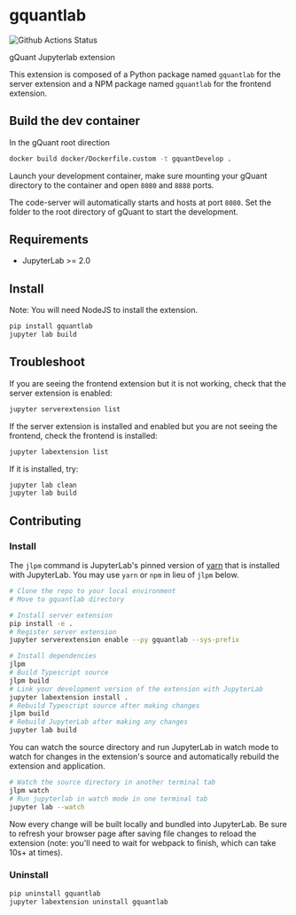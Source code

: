 # gquantlab

![Github Actions Status](https://github.com/rapidsai/gQuant/gquantlab/workflows/Build/badge.svg)

gQuant Jupyterlab extension


This extension is composed of a Python package named `gquantlab`
for the server extension and a NPM package named `gquantlab`
for the frontend extension.


## Build the dev container
In the gQuant root direction
```bash
docker build docker/Dockerfile.custom -t gquantDevelop .
```
Launch your development container, make sure mounting your gQuant directory
to the container and open `8080` and `8888` ports.

The code-server will automatically starts and hosts at port `8080`. Set the 
folder to the root directory of gQuant to start the development.



## Requirements

* JupyterLab >= 2.0

## Install

Note: You will need NodeJS to install the extension.

```bash
pip install gquantlab
jupyter lab build
```

## Troubleshoot

If you are seeing the frontend extension but it is not working, check
that the server extension is enabled:

```bash
jupyter serverextension list
```

If the server extension is installed and enabled but you are not seeing
the frontend, check the frontend is installed:

```bash
jupyter labextension list
```

If it is installed, try:

```bash
jupyter lab clean
jupyter lab build
```

## Contributing

### Install

The `jlpm` command is JupyterLab's pinned version of
[yarn](https://yarnpkg.com/) that is installed with JupyterLab. You may use
`yarn` or `npm` in lieu of `jlpm` below.

```bash
# Clone the repo to your local environment
# Move to gquantlab directory

# Install server extension
pip install -e .
# Register server extension
jupyter serverextension enable --py gquantlab --sys-prefix

# Install dependencies
jlpm
# Build Typescript source
jlpm build
# Link your development version of the extension with JupyterLab
jupyter labextension install .
# Rebuild Typescript source after making changes
jlpm build
# Rebuild JupyterLab after making any changes
jupyter lab build
```

You can watch the source directory and run JupyterLab in watch mode to watch for changes in the extension's source and automatically rebuild the extension and application.

```bash
# Watch the source directory in another terminal tab
jlpm watch
# Run jupyterlab in watch mode in one terminal tab
jupyter lab --watch
```

Now every change will be built locally and bundled into JupyterLab. Be sure to refresh your browser page after saving file changes to reload the extension (note: you'll need to wait for webpack to finish, which can take 10s+ at times).

### Uninstall

```bash
pip uninstall gquantlab
jupyter labextension uninstall gquantlab
```
